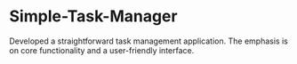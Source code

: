 # Simple-Task-Manager
Developed a straightforward task management application. The emphasis is on core functionality and a user-friendly interface.
